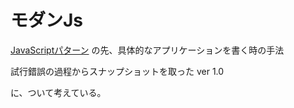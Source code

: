# モダンJs

[JavaScriptパターン](http://www.oreilly.co.jp/books/9784873114880/) の先、具体的なアプリケーションを書く時の手法

試行錯誤の過程からスナップショットを取った ver 1.0

に、ついて考えている。
